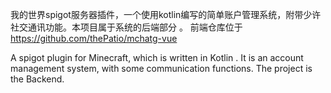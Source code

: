 我的世界spigot服务器插件，一个使用kotlin编写的简单账户管理系统，附带少许社交通讯功能。本项目属于系统的后端部分 。 前端仓库位于 https://github.com/thePatio/mchatg-vue

A spigot plugin for Minecraft, which is written in Kotlin . It is an account management system, with some communication functions. The project is the Backend. 

